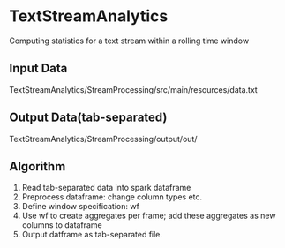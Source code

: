 # TextStreamAnalytics
Computing statistics for a text stream within a rolling time window

## Input Data
TextStreamAnalytics/StreamProcessing/src/main/resources/data.txt

## Output Data(tab-separated)
TextStreamAnalytics/StreamProcessing/output/out/

## Algorithm
1. Read tab-separated data into spark dataframe
2. Preprocess dataframe: change column types etc.
3. Define window specification: wf
4. Use wf to create aggregates per frame; add these aggregates as new columns to dataframe
5. Output datframe as tab-separated file.
